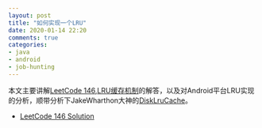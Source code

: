 ```yaml
---
layout: post
title: "如何实现一个LRU"
date: 2020-01-14 22:20
comments: true
categories: 
- java
- android
- job-hunting
---
```


本文主要讲解[LeetCode 146,LRU缓存机制](https://leetcode-cn.com/problems/lru-cache/)的解答，以及对Android平台LRU实现的分析，顺带分析下JakeWharthon大神的[DiskLruCache](https://github.com/JakeWharton/DiskLruCache)。

<!-- more -->

+ [LeetCode 146 Solution](https://github.com/flyfire/LeetCodeSolutions/blob/master/src/main/java/com/solarexsoft/leetcode/editor/cn/L146LruCache.java)
